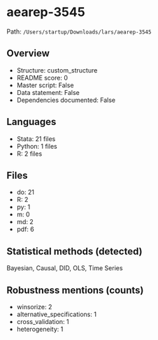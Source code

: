 # aearep-3545

Path: `/Users/startup/Downloads/lars/aearep-3545`

## Overview
- Structure: custom_structure
- README score: 0
- Master script: False
- Data statement: False
- Dependencies documented: False

## Languages
- Stata: 21 files
- Python: 1 files
- R: 2 files

## Files
- do: 21
- R: 2
- py: 1
- m: 0
- md: 2
- pdf: 6

## Statistical methods (detected)
Bayesian, Causal, DID, OLS, Time Series

## Robustness mentions (counts)
- winsorize: 2
- alternative_specifications: 1
- cross_validation: 1
- heterogeneity: 1